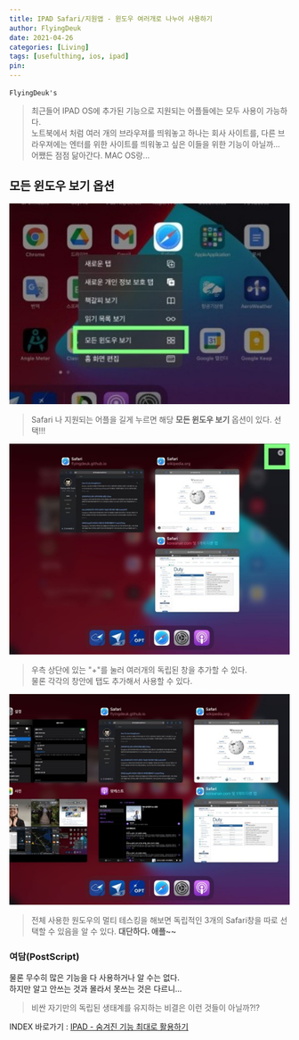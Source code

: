 ```yaml
---
title: IPAD Safari/지원앱 - 윈도우 여러개로 나누어 사용하기
author: FlyingDeuk
date: 2021-04-26
categories: [Living]
tags: [usefulthing, ios, ipad]
pin:
---
```


`FlyingDeuk's`
> 최근들어 IPAD OS에 추가된 기능으로 지원되는 어플들에는 모두 사용이 가능하다. <br>
노트북에서 처럼 여러 개의 브라우져를 띄워놓고 하나는 회사 사이트를, 다른 브라우져에는 엔터를 위한 사이트를 띄워놓고 싶은 이들을 위한 기능이 아닐까...<br>
어쨌든 점점 닮아간다. MAC OS랑...

## 모든 윈도우 보기 옵션
![window](/img/living/ipad/window.jpg)
>Safari 나 지원되는 어플을 길게 누르면 해당 **모든 윈도우 보기** 옵션이 있다. 선택!!!

![window](/img/living/ipad/window1.jpg)
>우측 상단에 있는 "+"를 눌러 여러개의 독립된 창을 추가할 수 있다.<br>
물론 각각의 창안에 탭도 추가해서 사용할 수 있다.  

![window](/img/living/ipad/window2.jpg)
>전체 사용한 원도우의 멀티 테스킹을 해보면 독립적인 3개의 Safari창을 따로 선택할 수 있음을 알 수 있다.
**대단하다. 애플~~**

### 여담(PostScript)
물론 무수히 많은 기능을 다 사용하거나 알 수는 없다. <br>
하지만 알고 안쓰는 것과 몰라서 못쓰는 것은 다르니...<br>
>비싼 자기만의 독립된 생태계를 유지하는 비결은 이런 것들이 아닐까?!?

INDEX 바로가기 : [IPAD - 숨겨진 기능 최대로 활용하기](/posts/Ipad/)
